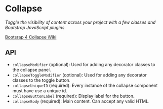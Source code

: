 # Collapse

_Toggle the visibility of content across your project with a few classes and Bootstrap JavaScript plugins._

[Bootsrap 4 Collapse Wiki](https://getbootstrap.com/docs/4.6/components/collapse/)

## API

* `collapseModifier` (optional): Used for adding any decorator classes to the collapse panel.
* `collapseToggleModifier` (optional): Used for adding any decorator classes to the toggle button.
* `collapseUniqueID` (required): Every instance of the collapse component must have use a unique id.
* `collapseButtonLabel` (required): Display label for the button.
* `collapseBody` (required): Main content. Can accept any valid HTML.
